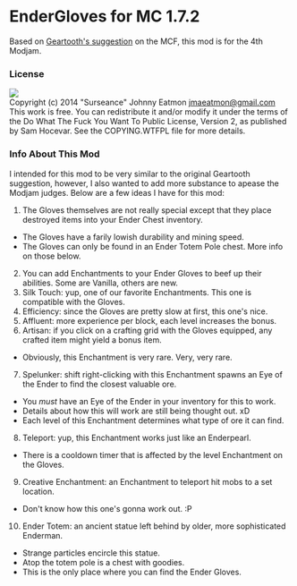 EnderGloves for MC 1.7.2
========================

Based on [Geartooth's suggestion](http://www.minecraftforum.net/topic/1299856-ender-gloves/) 
on the MCF, this mod is for the 4th Modjam.

### License
![](http://www.wtfpl.net/wp-content/uploads/2012/12/wtfpl-badge-1.png) <br/>
Copyright (c) 2014 "Surseance" Johnny Eatmon <jmaeatmon@gmail.com>
This work is free. You can redistribute it and/or modify it under the
terms of the Do What The Fuck You Want To Public License, Version 2,
as published by Sam Hocevar. See the COPYING.WTFPL file for more details.

### Info About This Mod
I intended for this mod to be very similar to the original Geartooth suggestion, however, I also wanted to add more substance to apease the Modjam judges. Below are a few ideas I have for this mod:

1. The Gloves themselves are not really special except that they place destroyed items into your Ender Chest inventory.
  * The Gloves have a farily lowish durability and mining speed.
  * The Gloves can only be found in an Ender Totem Pole chest. More info on those below.
2. You can add Enchantments to your Ender Gloves to beef up their abilities. Some are Vanilla, others are new.
3. Silk Touch: yup, one of our favorite Enchantments. This one is compatible with the Gloves.
4. Efficiency: since the Gloves are pretty slow at first, this one's nice.
5. Affluent: more experience per block, each level increases the bonus.
6. Artisan: if you click on a crafting grid with the Gloves equipped, any crafted item might yield a bonus item.
  * Obviously, this Enchantment is very rare. Very, very rare.
7. Spelunker: shift right-clicking with this Enchantment spawns an Eye of the Ender to find the closest valuable ore.
  * You *must* have an Eye of the Ender in your inventory for this to work. 
  * Details about how this will work are still being thought out. xD
  * Each level of this Enchantment determines what type of ore it can find.
8. Teleport: yup, this Enchantment works just like an Enderpearl. 
  * There is a cooldown timer that is affected by the level Enchantment on the Gloves.
9. Creative Enchantment: an Enchantment to teleport hit mobs to a set location.
  * Don't know how this one's gonna work out. :P
10. Ender Totem: an ancient statue left behind by older, more sophisticated Enderman.
  * Strange particles encircle this statue.
  * Atop the totem pole is a chest with goodies.
  * This is the only place where you can find the Ender Gloves.
